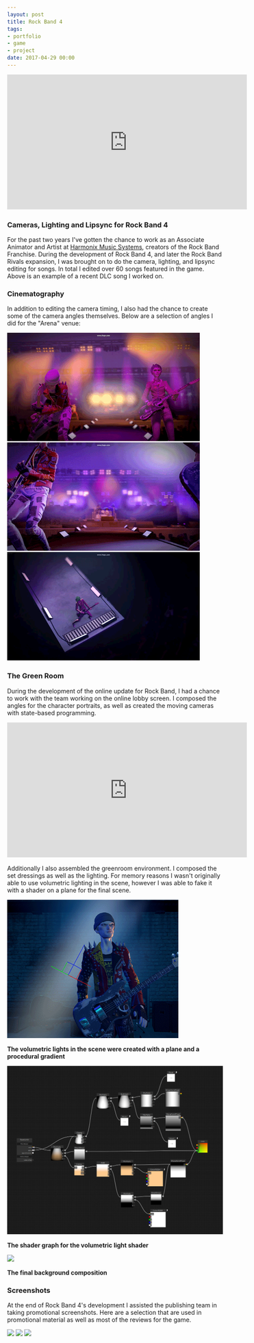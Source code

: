 ```yaml
---
layout: post
title: Rock Band 4
tags:
- portfolio
- game
- project
date: 2017-04-29 00:00
---
```



<iframe width="560" height="315" src="https://www.youtube.com/embed/XDae4tDkS1M" frameborder="0" allowfullscreen></iframe>




### Cameras, Lighting and Lipsync for Rock Band 4
<!--more-->

For the past two years I've gotten the chance to work as an Associate Animator and Artist at [Harmonix Music Systems](http://www.harmonixmusic.com/), creators of the Rock Band Franchise. During the development of Rock Band 4, and later the Rock Band Rivals expansion, I was brought on to do the camera, lighting, and lipsync editing for songs. In total I edited over 60 songs featured in the game. Above is an example of a recent DLC song I worked on.

### Cinematography

In addition to editing the camera timing, I also had the chance to create some of the camera angles themselves. Below are a selection of angles I did for the "Arena" venue:

![](/blog/assets/rockband4/rockband03.gif)
![](/blog/assets/rockband4/rockband05.gif)
![](/blog/assets/rockband4/rockband04.gif)

### The Green Room
During the development of the online update for Rock Band, I had a chance to work with the team working on the online lobby screen. I composed the angles for the character portraits, as well as created the moving cameras with state-based programming.

<iframe width="560" height="315" src="https://www.youtube.com/embed/BPyXhOw5ikU" frameborder="0" allowfullscreen></iframe>

Additionally I also assembled the greenroom environment. I composed the set dressings as well as the lighting. For memory reasons I wasn't originally able to use volumetric lighting in the scene, however I was able to fake it with a shader on a plane for the final scene.

![](/blog/assets/rockband4/volumetricShader.gif)

<strong>The volumetric lights in the scene were created with a plane and a procedural gradient</strong>

![](/blog/assets/rockband4/volShaderGraph.jpg)

<strong>The shader graph for the volumetric light shader</strong>

![](/blog/assets/rockband4/greenroom.png)

<strong>The final background composition</strong>

### Screenshots

At the end of Rock Band 4's development I assisted the publishing team in taking promotional screenshots. Here are a selection that are used in promotional material as well as most of the reviews for the game.

![](/blog/assets/rockband4/rbscreenshot01.png)
![](/blog/assets/rockband4/rbscreenshot02.png)
![](/blog/assets/rockband4/rbscreenshot03.png)


